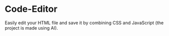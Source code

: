 # Code-Editor
Easily edit your HTML file and save it by combining CSS and JavaScript (the project is made using AI).
